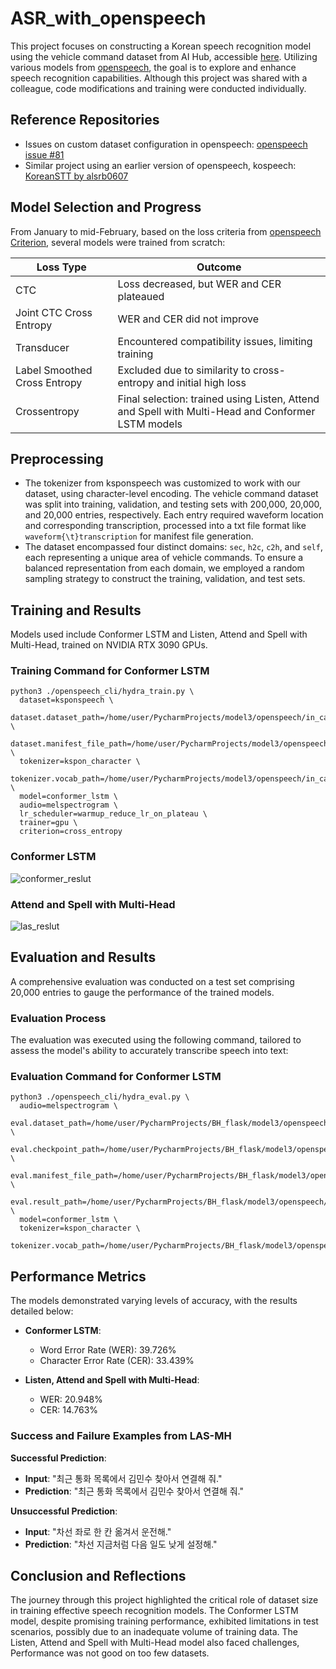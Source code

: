# ASR_with_openspeech

This project focuses on constructing a Korean speech recognition model using the vehicle command dataset from AI Hub, accessible [here](https://aihub.or.kr/aihubdata/data/view.do?currMenu=115&topMenu=100&aihubDataSe=realm&dataSetSn=112). Utilizing various models from [openspeech](https://github.com/openspeech-team/openspeech), the goal is to explore and enhance speech recognition capabilities. Although this project was shared with a colleague, code modifications and training were conducted individually.

## Reference Repositories

- Issues on custom dataset configuration in openspeech: [openspeech issue #81](https://github.com/openspeech-team/openspeech/issues/81)
- Similar project using an earlier version of openspeech, kospeech: [KoreanSTT by alsrb0607](https://github.com/alsrb0607/KoreanSTT)

## Model Selection and Progress

From January to mid-February, based on the loss criteria from [openspeech Criterion](https://github.com/openspeech-team/openspeech/wiki/Criterion-suitable-for-the-model#criterion), several models were trained from scratch:

| Loss Type                  | Outcome |
|----------------------------|---------|
| CTC                        | Loss decreased, but WER and CER plateaued |
| Joint CTC Cross Entropy    | WER and CER did not improve |
| Transducer                 | Encountered compatibility issues, limiting training |
| Label Smoothed Cross Entropy | Excluded due to similarity to cross-entropy and initial high loss |
| Crossentropy               | Final selection: trained using Listen, Attend and Spell with Multi-Head and Conformer LSTM models |

## Preprocessing

- The tokenizer from ksponspeech was customized to work with our dataset, using character-level encoding. The vehicle command dataset was split into training, validation, and testing sets with 200,000, 20,000, and 20,000 entries, respectively. Each entry required waveform location and corresponding transcription, processed into a txt file format like `waveform{\t}transcription` for manifest file generation.
- The dataset encompassed four distinct domains: `sec`, `h2c`, `c2h`, and `self`, each representing a unique area of vehicle commands. To ensure a balanced representation from each domain, we employed a random sampling strategy to construct the training, validation, and test sets. 

## Training and Results

Models used include Conformer LSTM and Listen, Attend and Spell with Multi-Head, trained on NVIDIA RTX 3090 GPUs.

### Training Command for Conformer LSTM

```shell
python3 ./openspeech_cli/hydra_train.py \
  dataset=ksponspeech \
  dataset.dataset_path=/home/user/PycharmProjects/model3/openspeech/in_car_command/ \
  dataset.manifest_file_path=/home/user/PycharmProjects/model3/openspeech/in_car_command/in_car_command_manifest.txt \
  tokenizer=kspon_character \
  tokenizer.vocab_path=/home/user/PycharmProjects/model3/openspeech/in_car_command/in_command_car.csv  \
  model=conformer_lstm \
  audio=melspectrogram \
  lr_scheduler=warmup_reduce_lr_on_plateau \
  trainer=gpu \
  criterion=cross_entropy
```
### Conformer LSTM
![conformer_reslut](https://github.com/Angeriod/ASR_with_openspeech/assets/97516571/f9b6426c-a8ba-4df3-b3fa-369728654432)

### Attend and Spell with Multi-Head
![las_reslut](https://github.com/Angeriod/ASR_with_openspeech/assets/97516571/c06c4cd7-45bc-46e8-aaa0-0a41ec26da0b)

## Evaluation and Results

A comprehensive evaluation was conducted on a test set comprising 20,000 entries to gauge the performance of the trained models.

### Evaluation Process

The evaluation was executed using the following command, tailored to assess the model's ability to accurately transcribe speech into text:

### Evaluation Command for Conformer LSTM
```shell
python3 ./openspeech_cli/hydra_eval.py \
  audio=melspectrogram \
  eval.dataset_path=/home/user/PycharmProjects/BH_flask/model3/openspeech/in_car_command/ \
  eval.checkpoint_path=/home/user/PycharmProjects/BH_flask/model3/openspeech/completed_model/conformer_lstm_in_car_command/57_360000.ckpt \
  eval.manifest_file_path=/home/user/PycharmProjects/BH_flask/model3/openspeech/in_car_command/in_car_command_test_manifest.txt \
  eval.result_path=/home/user/PycharmProjects/BH_flask/model3/openspeech/in_car_command/conformer_lstm_test_result_57epoch_beam4.txt \
  model=conformer_lstm \
  tokenizer=kspon_character \
  tokenizer.vocab_path=/home/user/PycharmProjects/BH_flask/model3/openspeech/in_car_command/in_command_car.csv
```
## Performance Metrics

The models demonstrated varying levels of accuracy, with the results detailed below:

- **Conformer LSTM**:
  - Word Error Rate (WER): 39.726%
  - Character Error Rate (CER): 33.439%

- **Listen, Attend and Spell with Multi-Head**:
  - WER: 20.948%
  - CER: 14.763%

### Success and Failure Examples from LAS-MH

**Successful Prediction**:

- **Input**: "최근 통화 목록에서 김민수 찾아서 연결해 줘."
- **Prediction**: "최근 통화 목록에서 김민수 찾아서 연결해 줘."

**Unsuccessful Prediction**:

- **Input**: "차선 좌로 한 칸 옮겨서 운전해."
- **Prediction**: "차선 지금처럼 다음 일도 낮게 설정해."

## Conclusion and Reflections

The journey through this project highlighted the critical role of dataset size in training effective speech recognition models. The Conformer LSTM model, despite promising training performance, exhibited limitations in test scenarios, possibly due to an inadequate volume of training data. The Listen, Attend and Spell with Multi-Head model also faced challenges, Performance was not good on too few datasets.


